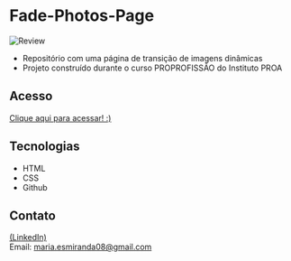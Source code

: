 # Fade-Photos-Page
![Review](https://github.com/MaduSales/Fade-Photos-Page/assets/166547195/ca848f8a-28d6-43e4-97a7-795d537e2c42)

- Repositório com uma página de transição de imagens dinâmicas
- Projeto construído durante o curso PROPROFISSÃO do Instituto PROA

## Acesso
 [Clique aqui para acessar! :)](https://madusales.github.io/Fade-Photos-Page/)

## Tecnologias

- HTML
- CSS
- Github

## Contato
[(LinkedIn)](www.linkedin.com/in/maria-eduarda-de-sales-78a04221b)
<br>
Email: maria.esmiranda08@gmail.com

